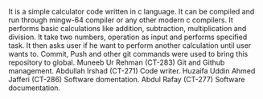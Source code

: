 It is a simple calculator code written in c language.
It can be compiled and run through mingw-64 compiler or any other modern c compilers.
It performs basic calculations like addition, subtraction, multiplication and division.
It take two numbers, operation as input and performs specified task. 
It then asks user if he want to perform another calculation until user wants to.
Commit, Push and other git commands were used to bring this repository to global.
Muneeb Ur Rehman (CT-283) Git and Github management.
Abdullah Irshad (CT-271) Code writer.
Huzaifa Uddin Ahmed Jafferi (CT-286) Software domentation.
Abdul Rafay (CT-277) Software documentation.
